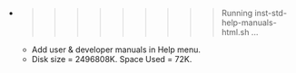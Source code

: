 * >>>>>>>>> Running inst-std-help-manuals-html.sh ...
  * Add user & developer manuals in Help menu.
  * Disk size = 2496808K. Space Used = 72K.

